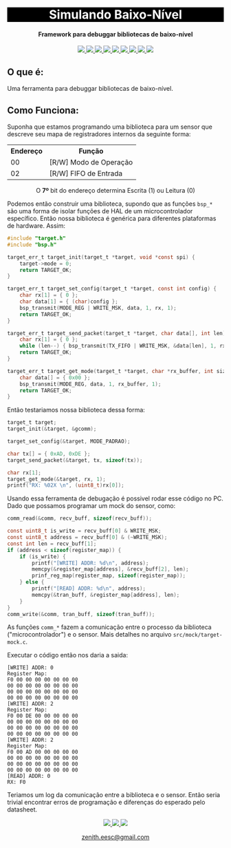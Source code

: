 <h1 align="center" style="color:white; background-color:black">Simulando Baixo-Nível</h1>
<h4 align="center">Framework para debuggar bibliotecas de baixo-nível </h4>

<p align="center">
	<a href="http://zenith.eesc.usp.br/">
    <img src="https://img.shields.io/badge/Zenith-Embarcados-black?style=for-the-badge"/>
    </a>
    <a href="https://eesc.usp.br/">
    <img src="https://img.shields.io/badge/Linked%20to-EESC--USP-black?style=for-the-badge"/>
    </a>
     <a href="https://github.com/leocelente/simulando-interrupts-linux-signals/blob/main/LICENSE">
    <!-- <a href="https://github.com//blob/main/LICENSE"> -->
    <img src="https://img.shields.io/github/license/leocelente/simulando-interrupts-linux-signals?style=for-the-badge"/>
    <!-- <img src="https://img.shields.io/github/license/?style=for-the-badge"/> -->
    </a>
    </a>
    <a href="https://github.com/leocelente/simulando-interrupts-linux-signals/issues">
    <!-- <a href="https://github.com//issues"> -->
    <img src="https://img.shields.io/github/issues/leocelente/simulando-interrupts-linux-signals?style=for-the-badge"/>
    <!-- <img src="https://img.shields.io/github/issues/?style=for-the-badge"/> -->
    </a>
    </a>
    <a href="https://github.com/leocelente/simulando-interrupts-linux-signals/commits/main">
    <!-- <a href="https://github.com//commits/main"> -->
    <img src="https://img.shields.io/github/commit-activity/m/leocelente/simulando-interrupts-linux-signals?style=for-the-badge">
    <!-- <img src="https://img.shields.io/github/commit-activity/m/?style=for-the-badge"> -->
    </a>
    </a>
    <a href="https://github.com/leocelente/simulando-interrupts-linux-signals/graphs/contributors">
    <!-- <a href="https://github.com//graphs/contributors"> -->
    <img src="https://img.shields.io/github/contributors/leocelente/simulando-interrupts-linux-signals?style=for-the-badge"/>
    <!-- <img src="https://img.shields.io/github/contributors/?style=for-the-badge"/> -->
    </a>
    </a>
    <a href="https://github.com/leocelente/simulando-interrupts-linux-signals/commits/main">
    <!-- <a href="https://github.com//commits/main"> -->
    <img src="https://img.shields.io/github/last-commit/leocelente/simulando-interrupts-linux-signals?style=for-the-badge"/>
    <!-- <img src="https://img.shields.io/github/last-commit/?style=for-the-badge"/> -->
    </a>
    </a>
    <a href="https://github.com/leocelente/simulando-interrupts-linux-signals/issues">
    <!-- <a href="https://github.com//issues"> -->
    <img src="https://img.shields.io/github/issues-raw/leocelente/simulando-interrupts-linux-signals?style=for-the-badge" />
    <!-- <img src="https://img.shields.io/github/issues-raw/?style=for-the-badge" /> -->
    </a>
    </a>
    <a href="https://github.com/leocelente/simulando-interrupts-linux-signals/pulls">
    <!-- <a href="https://github.com//pulls"> -->
    <img src = "https://img.shields.io/github/issues-pr-raw/leocelente/simulando-interrupts-linux-signals?style=for-the-badge">
    <!-- <img src = "https://img.shields.io/github/issues-pr-raw/?style=for-the-badge"> -->
    </a>
</p>

## O que é:

Uma ferramenta para debuggar bibliotecas de baixo-nível.

## Como Funciona:

Suponha que estamos programando uma biblioteca para um sensor que descreve seu mapa de registradores internos da seguinte forma:

<table align="center">
<tr>
<th>Endereço</th> <th>Função</th>
</tr>
<tr>
<td> 00</td><td> [R/W] Modo de Operação  </td>
</tr>
<tr>
<td> 02</td><td> [R/W] FIFO de Entrada </td>
</tr>
</table>
<p align="center">
    O <b>7º</b> bit do endereço determina Escrita (1) ou Leitura (0)
</p>

Podemos então construir uma biblioteca, supondo que as funções `bsp_*` são uma forma de isolar funções de HAL de um microcontrolador específico. Então nossa biblioteca é genérica para diferentes plataformas de hardware. Assim:

```c
#include "target.h"
#include "bsp.h"

target_err_t target_init(target_t *target, void *const spi) {
	target->mode = 0;
	return TARGET_OK;
}

target_err_t target_set_config(target_t *target, const int config) {
	char rx[1] = { 0 };
	char data[1] = { (char)config };
	bsp_transmit(MODE_REG | WRITE_MSK, data, 1, rx, 1);
	return TARGET_OK;
}

target_err_t target_send_packet(target_t *target, char data[], int len) {
	char rx[1] = { 0 };
	while (len--) { bsp_transmit(TX_FIFO | WRITE_MSK, &data[len], 1, rx, 1); }
	return TARGET_OK;
}

target_err_t target_get_mode(target_t *target, char *rx_buffer, int size) {
	char data[] = { 0x00 };
	bsp_transmit(MODE_REG, data, 1, rx_buffer, 1);
	return TARGET_OK;
}
```
 Então testariamos nossa biblioteca dessa forma:
```c
target_t target;
target_init(&target, &gcomm);

target_set_config(&target, MODE_PADRAO);

char tx[] = { 0xAD, 0xDE };
target_send_packet(&target, tx, sizeof(tx));

char rx[1];
target_get_mode(&target, rx, 1);
printf("RX: %02X \n", (uint8_t)rx[0]);

```
Usando essa ferramenta de debugação é possivel rodar esse código no PC. Dado que possamos programar um mock do sensor, como: 
```c
comm_read(&comm, recv_buff, sizeof(recv_buff));

const uint8_t is_write = recv_buff[0] & WRITE_MSK;
const uint8_t address = recv_buff[0] & (~WRITE_MSK);
const int len = recv_buff[1];
if (address < sizeof(register_map)) {
    if (is_write) {
        printf("[WRITE] ADDR: %d\n", address);
        memcpy(&register_map[address], &recv_buff[2], len);
        prinf_reg_map(register_map, sizeof(register_map));
    } else {
        printf("[READ] ADDR: %d\n", address);
        memcpy(&tran_buff, &register_map[address], len);
    }
}
comm_write(&comm, tran_buff, sizeof(tran_buff));
```
As funções `comm_*` fazem a comunicação entre o processo da biblioteca ("microcontrolador") e o sensor. Mais detalhes no arquivo `src/mock/target-mock.c`.

Executar o código então nos daria a saida:

```shell
[WRITE] ADDR: 0
Register Map:
F0 00 00 00 00 00 00 00 
00 00 00 00 00 00 00 00 
00 00 00 00 00 00 00 00 
00 00 00 00 00 00 00 00 
[WRITE] ADDR: 2
Register Map:
F0 00 DE 00 00 00 00 00 
00 00 00 00 00 00 00 00 
00 00 00 00 00 00 00 00 
00 00 00 00 00 00 00 00 
[WRITE] ADDR: 2
Register Map:
F0 00 AD 00 00 00 00 00 
00 00 00 00 00 00 00 00 
00 00 00 00 00 00 00 00 
00 00 00 00 00 00 00 00 
[READ] ADDR: 0
RX: F0 
```

Teriamos um log da comunicação entre a biblioteca e o sensor. Então seria trivial encontrar erros de programação e diferenças do esperado pelo datasheet.



<p align="center">
    <a href="http://zenith.eesc.usp.br">
    <img src="https://img.shields.io/badge/Check%20out-Zenith's Oficial Website-black?style=for-the-badge" />
    </a> 
    <a href="https://www.facebook.com/zenitheesc">
    <img src="https://img.shields.io/badge/Like%20us%20on-facebook-blue?style=for-the-badge"/>
    </a> 
    <a href="https://www.instagram.com/zenith_eesc/">
    <img src="https://img.shields.io/badge/Follow%20us%20on-Instagram-red?style=for-the-badge"/>
    </a>

</p>
<p align = "center">
<a href="zenith.eesc@gmail.com">zenith.eesc@gmail.com</a>
</p>
